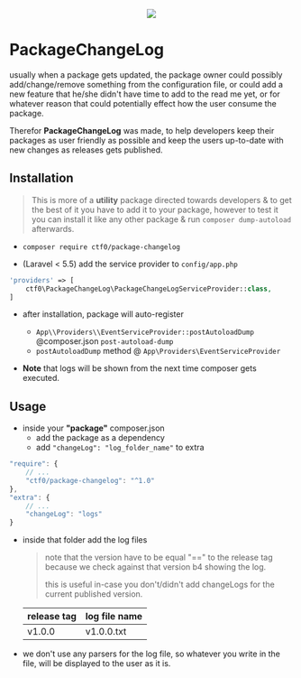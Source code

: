 <p align="center">
    <img src="https://user-images.githubusercontent.com/7388088/30776152-e2be70d6-a0a1-11e7-9793-0584a5ecb9f8.png">
</p>

# PackageChangeLog

usually when a package gets updated, the package owner could possibly add/change/remove something from the configuration file,
or could add a new feature that he/she didn't have time to add to the read me yet,
or for whatever reason that could potentially effect how the user consume the package.

Therefor **PackageChangeLog** was made, to help developers keep their packages as user friendly as possible and keep the users up-to-date with new changes as releases gets published.

## Installation

> This is more of a **utility** package directed towards developers & to get the best of it you have to add it to your package, however to test it you can install it like any other package & run `composer dump-autoload` afterwards.

- `composer require ctf0/package-changelog`

- (Laravel < 5.5) add the service provider to `config/app.php`

```php
'providers' => [
    ctf0\PackageChangeLog\PackageChangeLogServiceProvider::class,
]
```

- after installation, package will auto-register
  + `App\\Providers\\EventServiceProvider::postAutoloadDump` @composer.json `post-autoload-dump`
  + `postAutoloadDump` method @ `App\Providers\EventServiceProvider`

- **Note** that logs will be shown from the next time composer gets executed.

## Usage

- inside your **"package"** composer.json
    + add the package as a dependency
    + add `"changeLog": "log_folder_name"` to extra

```js
"require": {
    // ...
    "ctf0/package-changelog": "^1.0"
},
"extra": {
    // ...
    "changeLog": "logs"
}
```

- inside that folder add the log files

    > note that the version have to be equal "==" to the release tag because we check against that version b4 showing the log.
    >
    > this is useful in-case you don't/didn't add changeLogs for the current published version.

   | release tag | log file name |
   |-------------|---------------|
   | v1.0.0      | v1.0.0.txt    |

- we don't use any parsers for the log file, so whatever you write in the file, will be displayed to the user as it is.

